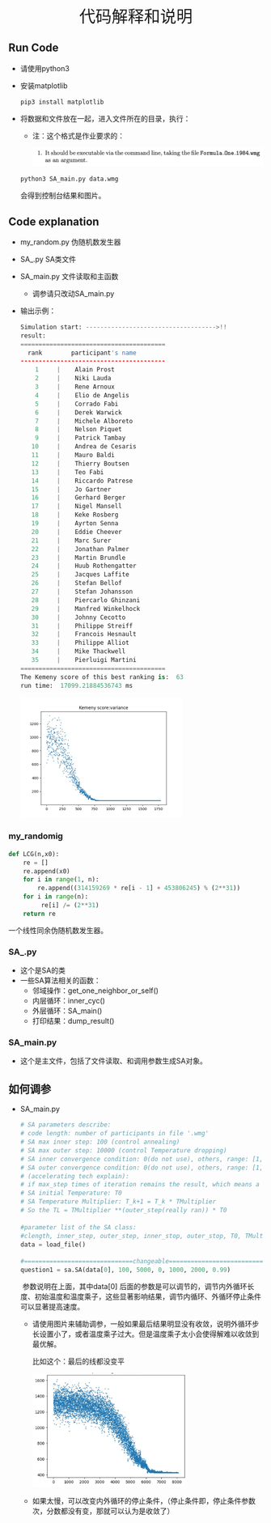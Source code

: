 <center><font size="6">代码解释和说明</font></center>

## Run Code

- 请使用python3

- 安装matplotlib

  ```python
  pip3 install matplotlib
  ```

- 将数据和文件放在一起，进入文件所在的目录，执行：

  - 注：这个格式是作业要求的：

    ![image-20211118192521523](./fig/image-20211118192521523.png)

  ```python
  python3 SA_main.py data.wmg
  ```

   会得到控制台结果和图片。

## Code explanation

- my_random.py 伪随机数发生器

- SA_.py SA类文件

- SA_main.py 文件读取和主函数

  - 调参请只改动SA_main.py

- 输出示例：

  ```python
  Simulation start: ------------------------------------>!!
  result: 
  ========================================
  	rank		participant's name
  ----------------------------------------
  	  1 	|	 Alain Prost 
  	  2 	|	 Niki Lauda 
  	  3 	|	 Rene Arnoux 
  	  4 	|	 Elio de Angelis 
  	  5 	|	 Corrado Fabi 
  	  6 	|	 Derek Warwick 
  	  7 	|	 Michele Alboreto 
  	  8 	|	 Nelson Piquet 
  	  9 	|	 Patrick Tambay 
  	 10 	|	 Andrea de Cesaris 
  	 11 	|	 Mauro Baldi 
  	 12 	|	 Thierry Boutsen 
  	 13 	|	 Teo Fabi 
  	 14 	|	 Riccardo Patrese 
  	 15 	|	 Jo Gartner 
  	 16 	|	 Gerhard Berger 
  	 17 	|	 Nigel Mansell 
  	 18 	|	 Keke Rosberg 
  	 19 	|	 Ayrton Senna 
  	 20 	|	 Eddie Cheever 
  	 21 	|	 Marc Surer 
  	 22 	|	 Jonathan Palmer 
  	 23 	|	 Martin Brundle 
  	 24 	|	 Huub Rothengatter 
  	 25 	|	 Jacques Laffite 
  	 26 	|	 Stefan Bellof 
  	 27 	|	 Stefan Johansson 
  	 28 	|	 Piercarlo Ghinzani 
  	 29 	|	 Manfred Winkelhock 
  	 30 	|	 Johnny Cecotto 
  	 31 	|	 Philippe Streiff 
  	 32 	|	 Francois Hesnault 
  	 33 	|	 Philippe Alliot 
  	 34 	|	 Mike Thackwell 
  	 35 	|	 Pierluigi Martini 
  ========================================
  The Kemeny score of this best ranking is:  63
  run time:  17099.21884536743 ms
  ```

  <img src="./fig/variance.jpg" alt="variance" style="zoom:50%;" />

### my_randomig

```python
def LCG(n,x0):
    re = []
    re.append(x0)
    for i in range(1, n):
        re.append((314159269 * re[i - 1] + 453806245) % (2**31))
    for i in range(n):
         re[i] /= (2**31)
    return re
```

一个线性同余伪随机数发生器。

### SA_.py

- 这个是SA的类
- 一些SA算法相关的函数：
  - 邻域操作：get_one_neighbor_or_self()
  - 内层循环：inner_cyc()
  - 外层循环：SA_main()
  - 打印结果：dump_result()

### SA_main.py

- 这个是主文件，包括了文件读取、和调用参数生成SA对象。

## 如何调参

- SA_main.py

  ```python
  # SA parameters describe:
  # code length: number of participants in file '.wmg'
  # SA max inner step: 100 (control annealing)
  # SA max outer step: 10000 (control Temperature dropping)
  # SA inner convergence condition: 0(do not use), others, range: [1, max_inner_step]
  # SA outer convergence condition: 0(do not use), others, range: [1, max_outer_step]
  # (accelerating tech explain):
  # if max_step times of iteration remains the result, which means a convergence, then there is no need to go on.
  # SA initial Temperature: T0
  # SA Temperature Multiplier: T_k+1 = T_k * TMultiplier
  # So the TL = TMultiplier **(outer_step(really ran)) * T0
  
  #parameter list of the SA class:
  #clength, inner_step, outer_step, inner_stop, outer_stop, T0, TMultipiler
  data = load_file()
  
  #==============================changeable==============================
  question1 = sa.SA(data[0], 100, 5000, 0, 1000, 2000, 0.99)
  
  ```

  ​	参数说明在上面，其中data[0] 后面的参数是可以调节的，调节内外循环长度、初始温度和温度乘子，这些显著影响结果，调节内循环、外循环停止条件可以显著提高速度。

  - 请使用图片来辅助调参，一般如果最后结果明显没有收敛，说明外循环步长设置小了，或者温度乘子过大。但是温度乘子太小会使得解难以收敛到最优解。

    比如这个：最后的线都没变平

    <img src="./fig/image-20211118193350277.png" alt="image-20211118193350277" style="zoom:30%;" />

  - 如果太慢，可以改变内外循环的停止条件，（停止条件即，停止条件参数次，分数都没有变，那就可以认为是收敛了）

